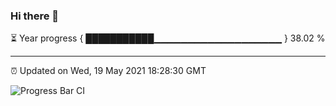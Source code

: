 ### Hi there 👋

⏳ Year progress { ███████████▁▁▁▁▁▁▁▁▁▁▁▁▁▁▁▁▁▁▁ } 38.02 %

---

⏰ Updated on Wed, 19 May 2021 18:28:30 GMT

![Progress Bar CI](https://github.com/liununu/liununu/workflows/Progress%20Bar%20CI/badge.svg)
